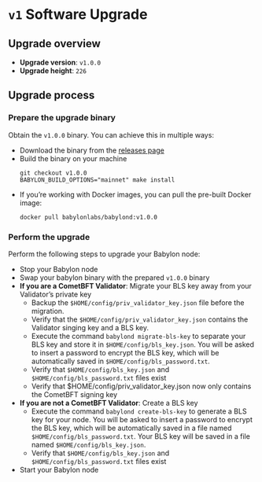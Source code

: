 # `v1` Software Upgrade

## Upgrade overview

- **Upgrade version**: `v1.0.0`
- **Upgrade height**: `226`

## Upgrade process

### Prepare the upgrade binary

Obtain the `v1.0.0` binary. You can achieve this in multiple ways:
  - Download the binary from the [releases page](https://github.com/babylonlabs-io/babylon/releases/tag/v1.0.0)
  - Build the binary on your machine
    ```shell
    git checkout v1.0.0
    BABYLON_BUILD_OPTIONS="mainnet" make install
    ```
  - If you’re working with Docker images, you can pull the pre-built Docker image:
    ```shell
    docker pull babylonlabs/babylond:v1.0.0
    ```

### Perform the upgrade

Perform the following steps to upgrade your Babylon node:
- Stop your Babylon node
- Swap your babylon binary with the prepared `v1.0.0` binary
- **If you are a CometBFT Validator**: Migrate your BLS key away from your
  Validator’s private key
  - Backup the `$HOME/config/priv_validator_key.json` file before the migration.
  - Verify that the `$HOME/config/priv_validator_key.json` contains the
    Validator singing key and a BLS key.
  - Execute the command `babylond migrate-bls-key` to separate your BLS key and
    store it in  `$HOME/config/bls_key.json`. You will be asked to insert a
    password to encrypt the BLS key, which will be automatically saved in
    `$HOME/config/bls_password.txt`.
  - Verify that `$HOME/config/bls_key.json` and `$HOME/config/bls_password.txt`
    files exist
  - Verify that $HOME/config/priv_validator_key.json now only contains the
    CometBFT signing key
- **If you are not a CometBFT Validator**: Create a BLS key
  - Execute the command `babylond create-bls-key` to generate a BLS key for your
    node. You will be asked to insert a password to encrypt the BLS key, which
    will be automatically saved in a file named `$HOME/config/bls_password.txt`.
    Your BLS key will be saved in a file named `$HOME/config/bls_key.json`.
  - Verify that `$HOME/config/bls_key.json` and `$HOME/config/bls_password.txt`
    files exist
- Start your Babylon node
